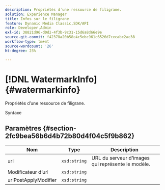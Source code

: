 ```yaml
---
description: Propriétés d’une ressource de filigrane.
solution: Experience Manager
title: Infos sur le filigrane
feature: Dynamic Media Classic,SDK/API
role: Developer,Admin
exl-id: 38821d96-d0d2-4f3b-9c31-15d6a8d66e9e
source-git-commit: f42378a20b58e4c5ebc961c6526d7cecabc2ae38
workflow-type: tm+mt
source-wordcount: '26'
ht-degree: 23%

---
```


# [!DNL WatermarkInfo]{#watermarkinfo}

Propriétés d’une ressource de filigrane.

Syntaxe

## Paramètres {#section-2fc9bea56b6d4b72b80d4f04c5f9b862}

| Nom | Type | Description |
|---|---|---|
| url | `xsd:string` | URL du serveur d’images qui représente le modèle. |
| Modificateur d’url | `xsd:string` | |
| urlPostApplyModifier | `xsd:string` | |
